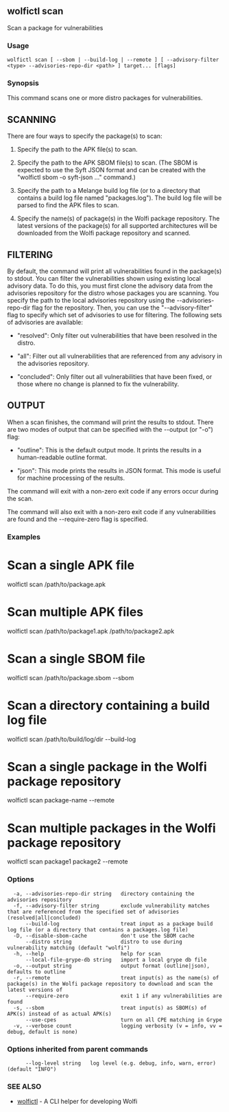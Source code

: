 ## wolfictl scan

Scan a package for vulnerabilities

### Usage

```
wolfictl scan [ --sbom | --build-log | --remote ] [ --advisory-filter <type> --advisories-repo-dir <path> ] target... [flags]
```

### Synopsis

This command scans one or more distro packages for vulnerabilities.

## SCANNING

There are four ways to specify the package(s) to scan:

1. Specify the path to the APK file(s) to scan.

2. Specify the path to the APK SBOM file(s) to scan. (The SBOM is expected to
   use the Syft JSON format and can be created with the "wolfictl sbom -o
   syft-json ..." command.)

3. Specify the path to a Melange build log file (or to a directory that
   contains a build log file named "packages.log"). The build log file will be
   parsed to find the APK files to scan.

4. Specify the name(s) of package(s) in the Wolfi package repository. The
   latest versions of the package(s) for all supported architectures will be
   downloaded from the Wolfi package repository and scanned.

## FILTERING

By default, the command will print all vulnerabilities found in the package(s)
to stdout. You can filter the vulnerabilities shown using existing local
advisory data. To do this, you must first clone the advisory data from the
advisories repository for the distro whose packages you are scanning. You
specify the path to the local advisories repository using the
--advisories-repo-dir flag for the repository. Then, you can use the
"--advisory-filter" flag to specify which set of advisories to use for
filtering. The following sets of advisories are available:

- "resolved": Only filter out vulnerabilities that have been resolved in the
  distro.

- "all": Filter out all vulnerabilities that are referenced from any advisory
  in the advisories repository.

- "concluded": Only filter out all vulnerabilities that have been fixed, or those
  where no change is planned to fix the vulnerability.

## OUTPUT

When a scan finishes, the command will print the results to stdout. There are
two modes of output that can be specified with the --output (or "-o") flag:

- "outline": This is the default output mode. It prints the results in a
  human-readable outline format.

- "json": This mode prints the results in JSON format. This mode is useful for
  machine processing of the results.

The command will exit with a non-zero exit code if any errors occur during the
scan.

The command will also exit with a non-zero exit code if any vulnerabilities are
found and the --require-zero flag is specified.



### Examples


# Scan a single APK file
wolfictl scan /path/to/package.apk

# Scan multiple APK files
wolfictl scan /path/to/package1.apk /path/to/package2.apk

# Scan a single SBOM file
wolfictl scan /path/to/package.sbom --sbom

# Scan a directory containing a build log file
wolfictl scan /path/to/build/log/dir --build-log

# Scan a single package in the Wolfi package repository
wolfictl scan package-name --remote

# Scan multiple packages in the Wolfi package repository
wolfictl scan package1 package2 --remote


### Options

```
  -a, --advisories-repo-dir string   directory containing the advisories repository
  -f, --advisory-filter string       exclude vulnerability matches that are referenced from the specified set of advisories (resolved|all|concluded)
      --build-log                    treat input as a package build log file (or a directory that contains a packages.log file)
  -D, --disable-sbom-cache           don't use the SBOM cache
      --distro string                distro to use during vulnerability matching (default "wolfi")
  -h, --help                         help for scan
      --local-file-grype-db string   import a local grype db file
  -o, --output string                output format (outline|json), defaults to outline
  -r, --remote                       treat input(s) as the name(s) of package(s) in the Wolfi package repository to download and scan the latest versions of
      --require-zero                 exit 1 if any vulnerabilities are found
  -s, --sbom                         treat input(s) as SBOM(s) of APK(s) instead of as actual APK(s)
      --use-cpes                     turn on all CPE matching in Grype
  -v, --verbose count                logging verbosity (v = info, vv = debug, default is none)
```

### Options inherited from parent commands

```
      --log-level string   log level (e.g. debug, info, warn, error) (default "INFO")
```

### SEE ALSO

* [wolfictl](wolfictl.md)	 - A CLI helper for developing Wolfi

